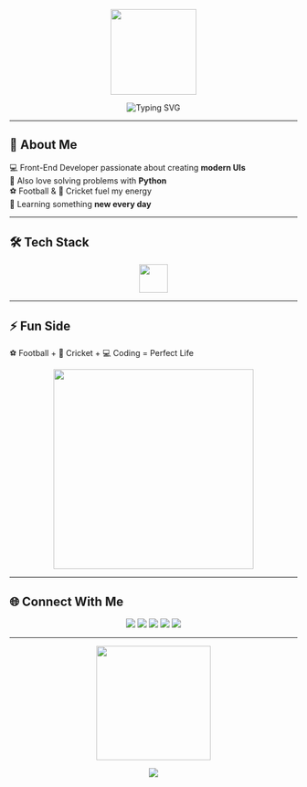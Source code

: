 <!-- Header -->
<p align="center">
  <img src="https://media.giphy.com/media/f3iwJFOVOwuy7K6FFw/giphy.gif" width="150"/>
</p>

<p align="center">
  <img src="https://readme-typing-svg.herokuapp.com?font=Fira+Code&pause=1000&color=00F7FF&center=true&vCenter=true&width=435&lines=Hey+👋,+I'm+Shiekh+Haseeb!;Front-End+Developer;Python+Coder;Football+%26+Cricket+Lover" alt="Typing SVG" />
</p>

---

## 🌌 About Me
💻 Front-End Developer passionate about creating **modern UIs**  
🐍 Also love solving problems with **Python**  
⚽ Football & 🏏 Cricket fuel my energy  
🚀 Learning something **new every day**  

---

## 🛠️ Tech Stack
<p align="center">
  <img src="https://skillicons.dev/icons?i=html,css,js,react,python,git,github,vscode" height="50"/>
</p>

---

## ⚡ Fun Side
 ⚽ Football + 🏏 Cricket + 💻 Coding = Perfect Life  
<p align="center">
  <img src="https://media.giphy.com/media/qgQUggAC3Pfv687qPC/giphy.gif" width="350" />
</p>

---

## 🌐 Connect With Me
<p align="center">
  <a href="mailto:your.email@example.com"><img src="https://img.shields.io/badge/Gmail-0D1117?style=for-the-badge&logo=gmail&logoColor=red"/></a>
  <a href="https://instagram.com/your-username"><img src="https://img.shields.io/badge/Instagram-0D1117?style=for-the-badge&logo=instagram&logoColor=E4405F"/></a>
  <a href="https://facebook.com/your-username"><img src="https://img.shields.io/badge/Facebook-0D1117?style=for-the-badge&logo=facebook&logoColor=1877F2"/></a>
  <a href="https://twitter.com/your-username"><img src="https://img.shields.io/badge/Twitter-0D1117?style=for-the-badge&logo=twitter&logoColor=1DA1F2"/></a>
  <a href="https://linkedin.com/in/your-linkedin"><img src="https://img.shields.io/badge/LinkedIn-0D1117?style=for-the-badge&logo=linkedin&logoColor=0A66C2"/></a>
</p>

---

<!-- Footer -->
<p align="center">
  <img src="https://media.giphy.com/media/3oriO0OEd9QIDdllqo/giphy.gif" width="200"/>
</p>

<p align="center">
  <img src="https://capsule-render.vercel.app/api?type=waving&color=00f7ff&height=120&section=footer"/>
</p>
